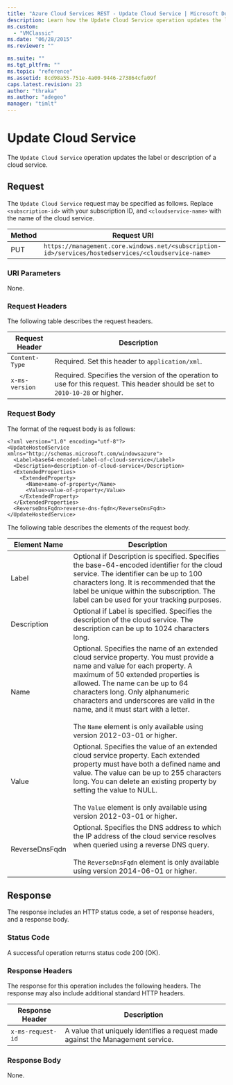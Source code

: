 ```yaml
---
title: "Azure Cloud Services REST - Update Cloud Service | Microsoft Docs"
description: Learn how the Update Cloud Service operation updates the label or description of a cloud service. 
ms.custom: 
  - "VMClassic"
ms.date: "06/28/2015"
ms.reviewer: ""

ms.suite: ""
ms.tgt_pltfrm: ""
ms.topic: "reference"
ms.assetid: 8cd98a55-751e-4a00-9446-273864cfa09f
caps.latest.revision: 23
author: "thraka"
ms.author: "adegeo"
manager: "timlt"
---
```

# Update Cloud Service
The `Update Cloud Service` operation updates the label or description of a cloud service.  
  
## Request  
 The `Update Cloud Service` request may be specified as follows. Replace `<subscription-id>` with your subscription ID, and `<cloudservice-name>` with the name of the cloud service.  
  
|Method|Request URI|  
|------------|-----------------|  
|PUT|`https://management.core.windows.net/<subscription-id>/services/hostedservices/<cloudservice-name>`|  
  
### URI Parameters  
 None.  
  
### Request Headers  
 The following table describes the request headers.  
  
|Request Header|Description|  
|--------------------|-----------------|  
|`Content-Type`|Required. Set this header to `application/xml`.|  
|`x-ms-version`|Required. Specifies the version of the operation to use for this request. This header should be set to `2010-10-28` or higher.|  
  
### Request Body  
 The format of the request body is as follows:  
  
```  
<?xml version="1.0" encoding="utf-8"?>  
<UpdateHostedService xmlns="http://schemas.microsoft.com/windowsazure">  
  <Label>base64-encoded-label-of-cloud-service</Label>  
  <Description>description-of-cloud-service</Description>  
  <ExtendedProperties>  
    <ExtendedProperty>  
      <Name>name-of-property</Name>  
      <Value>value-of-property</Value>  
    </ExtendedProperty>  
  </ExtendedProperties>    
  <ReverseDnsFqdn>reverse-dns-fqdn</ReverseDnsFqdn>  
</UpdateHostedService>  
```  
  
 The following table describes the elements of the request body.  
  
|Element Name|Description|  
|------------------|-----------------|  
|Label|Optional if Description is specified. Specifies the base-64-encoded identifier for the cloud service. The identifier can be up to 100 characters long. It is recommended that the label be unique within the subscription. The label can be used for your tracking purposes.|  
|Description|Optional if Label is specified. Specifies the description of the cloud service. The description can be up to 1024 characters long.|  
|Name|Optional. Specifies the name of an extended cloud service property. You must provide a name and value for each property. A maximum of 50 extended properties is allowed. The name can be up to 64 characters long. Only alphanumeric characters and underscores are valid in the name, and it must start with a letter.<br /><br /> The `Name` element is only available using version 2012-03-01 or higher.|  
|Value|Optional. Specifies the value of an extended cloud service property. Each extended property must have both a defined name and value. The value can be up to 255 characters long. You can delete an existing property by setting the value to NULL.<br /><br /> The `Value` element is only available using version 2012-03-01 or higher.|  
|ReverseDnsFqdn|Optional. Specifies the DNS address to which the IP address of the cloud service resolves when queried using a reverse DNS query.<br /><br /> The `ReverseDnsFqdn` element is only available using version 2014-06-01 or higher.|  
  
## Response  
 The response includes an HTTP status code, a set of response headers, and a response body.  
  
### Status Code  
 A successful operation returns status code 200 (OK).  
  
### Response Headers  
 The response for this operation includes the following headers. The response may also include additional standard HTTP headers.  
  
|Response Header|Description|  
|---------------------|-----------------|  
|`x-ms-request-id`|A value that uniquely identifies a request made against the Management service.|  
  
### Response Body  
 None.